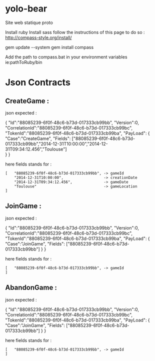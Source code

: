 yolo-bear
=========

Site web statique proto


Install ruby
Install sass
follow the instructions of this page to do so : http://compass-style.org/install/

gem update --system
gem install compass

Add the path to compass.bat in your environment variables  ie:pathToRuby/bin


Json Contracts
==============


CreateGame :
------------

json expected : 

{
	"Id":"88085239-6f0f-48c6-b73d-017333cb99bb",
	"Version":0,
	"CorrelationId":"88085239-6f0f-48c6-b73d-017333cb99bc",
	"TokenId":"88085239-6f0f-48c6-b73d-017333cb99ba",
	"PayLoad": { "Case":"CreateGame",
				 "Fields": ["88085239-6f0f-48c6-b73d-017333cb99bb","2014-12-31T10:00:00","2014-12-31T09:34:12.456","Toulouse"]	
			   }
 }

 here fields stands for :

 	[	"88085239-6f0f-48c6-b73d-017333cb99bb", -> gameId
 		"2014-12-31T10:00:00",					-> creationDate
 		"2014-12-31T09:34:12.456",				-> gameDate
 		"Toulouse"								-> gameLocation
	]

JoinGame :
----------

json expected : 

{
	"Id":"88085239-6f0f-48c6-b73d-017333cb99bb",
	"Version":0,
	"CorrelationId":"88085239-6f0f-48c6-b73d-017333cb99bc",
	"TokenId":"88085239-6f0f-48c6-b73d-017333cb99ba",
	"PayLoad": { "Case":"JoinGame",
				 "Fields": ["88085239-6f0f-48c6-b73d-017333cb99bb"]	
			   }
 }

 here fields stands for :

 	[	"88085239-6f0f-48c6-b73d-017333cb99bb", -> gameId
	]	

AbandonGame :
-------------

json expected : 

{
	"Id":"88085239-6f0f-48c6-b73d-017333cb99bb",
	"Version":0,
	"CorrelationId":"88085239-6f0f-48c6-b73d-017333cb99bc",
	"TokenId":"88085239-6f0f-48c6-b73d-017333cb99ba",
	"PayLoad": { "Case":"JoinGame",
				 "Fields": ["88085239-6f0f-48c6-b73d-017333cb99bb"]	
			   }
 }

 here fields stands for :

 	[	"88085239-6f0f-48c6-b73d-017333cb99bb", -> gameId
	]		
